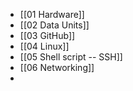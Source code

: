 - [[01 Hardware]]
- [[02 Data Units]]
- [[03 GitHub]]
- [[04 Linux]]
- [[05 Shell script -- SSH]]
- [[06 Networking]]
- 